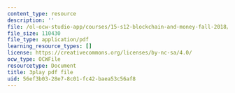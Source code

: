 ```yaml
---
content_type: resource
description: ''
file: /ol-ocw-studio-app/courses/15-s12-blockchain-and-money-fall-2018/56ef3b0328e78c01fc42baea53c56af8_-cZPoqnRZq4.pdf
file_size: 110430
file_type: application/pdf
learning_resource_types: []
license: https://creativecommons.org/licenses/by-nc-sa/4.0/
ocw_type: OCWFile
resourcetype: Document
title: 3play pdf file
uid: 56ef3b03-28e7-8c01-fc42-baea53c56af8
---
```

